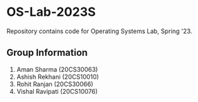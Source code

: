 # OS-Lab-2023S
Repository contains code for Operating Systems Lab, Spring '23.

## Group Information
1. Aman Sharma (20CS30063)
2. Ashish Rekhani (20CS10010)
3. Rohit Ranjan (20CS30066)
4. Vishal Ravipati (20CS10076)
